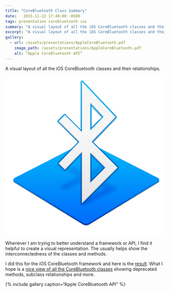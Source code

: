 ```yaml
---
title: "CoreBluetooth Class Summary"
date:   2015-11-22 17:49:00 -0500
tags: presentation corebluetooth ios
summary: "A visual layout of all the iOS CoreBluetooth classes and their relationships."
excerpt: "A visual layout of all the iOS CoreBluetooth classes and their relationships."
gallery:
  - url: /assets/presentations/AppleCoreBluetooth.pdf
    image_path: /assets/presentations/AppleCoreBluetooth.pdf
    alt: “Apple CoreBluetooth API”
---
```


A visual layout of all the iOS CoreBluetooth classes and their relationships.

![bluetooth low energy logo](/assets/images/ble_logo.png)

Whenever I am trying to better understand a framework or API, I find it helpful to create a visual representation. The usually helps show the interconnectedness of the classes and methods.

I did this for the iOS CoreBluetooth framework and here is the [result](/assets/presentations/AppleCoreBluetooth.pdf). What I hope is a [nice view of all the CoreBluetooth classes](/assets/presentations/AppleCoreBluetooth.pdf) showing deprecated methods, subclass relationships and more.

{% include gallery caption=“Apple CoreBluetooth API” %}